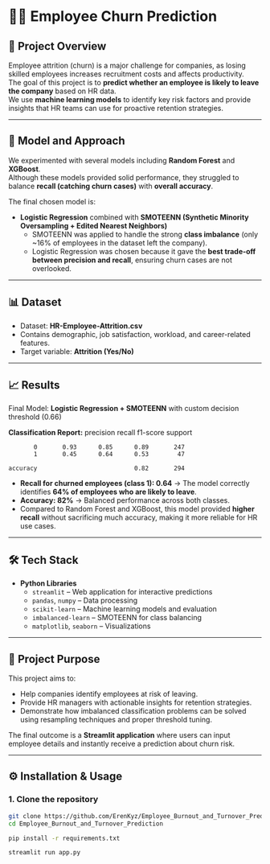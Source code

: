 # 🧑‍💼 Employee Churn Prediction

## 📌 Project Overview
Employee attrition (churn) is a major challenge for companies, as losing skilled employees increases recruitment costs and affects productivity.  
The goal of this project is to **predict whether an employee is likely to leave the company** based on HR data.  
We use **machine learning models** to identify key risk factors and provide insights that HR teams can use for proactive retention strategies.

---

## 🧠 Model and Approach
We experimented with several models including **Random Forest** and **XGBoost**.  
Although these models provided solid performance, they struggled to balance **recall (catching churn cases)** with **overall accuracy**.

The final chosen model is:
- **Logistic Regression** combined with **SMOTEENN (Synthetic Minority Oversampling + Edited Nearest Neighbors)**  
  - SMOTEENN was applied to handle the strong **class imbalance** (only ~16% of employees in the dataset left the company).
  - Logistic Regression was chosen because it gave the **best trade-off between precision and recall**, ensuring churn cases are not overlooked.

---

## 📊 Dataset
- Dataset: **HR-Employee-Attrition.csv**  
- Contains demographic, job satisfaction, workload, and career-related features.  
- Target variable: **Attrition (Yes/No)**

---

## 📈 Results
Final Model: **Logistic Regression + SMOTEENN** with custom decision threshold (0.66)  

**Classification Report:**
precision    recall  f1-score   support

           0       0.93      0.85      0.89       247
           1       0.45      0.64      0.53        47

    accuracy                           0.82       294

  
- **Recall for churned employees (class 1): 0.64** → The model correctly identifies **64% of employees who are likely to leave**.  
- **Accuracy: 82%** → Balanced performance across both classes.  
- Compared to Random Forest and XGBoost, this model provided **higher recall** without sacrificing much accuracy, making it more reliable for HR use cases.

---

## 🛠️ Tech Stack
- **Python Libraries**  
  - `streamlit` – Web application for interactive predictions  
  - `pandas`, `numpy` – Data processing  
  - `scikit-learn` – Machine learning models and evaluation  
  - `imbalanced-learn` – SMOTEENN for class balancing  
  - `matplotlib`, `seaborn` – Visualizations  

---

## 🎯 Project Purpose
This project aims to:
- Help companies identify employees at risk of leaving.  
- Provide HR managers with actionable insights for retention strategies.  
- Demonstrate how imbalanced classification problems can be solved using resampling techniques and proper threshold tuning.  

The final outcome is a **Streamlit application** where users can input employee details and instantly receive a prediction about churn risk.

---

## ⚙️ Installation & Usage

### 1. Clone the repository
```bash
git clone https://github.com/ErenKyz/Employee_Burnout_and_Turnover_Prediction.git
cd Employee_Burnout_and_Turnover_Prediction

pip install -r requirements.txt

streamlit run app.py
